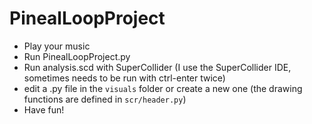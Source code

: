 PinealLoopProject
=================

* Play your music
* Run PinealLoopProject.py
* Run analysis.scd with SuperCollider
(I use the SuperCollider IDE, sometimes needs to be run with ctrl-enter twice)
* edit a .py file in the `visuals` folder or create a new one
(the drawing functions are defined in `scr/header.py`)
* Have fun!
